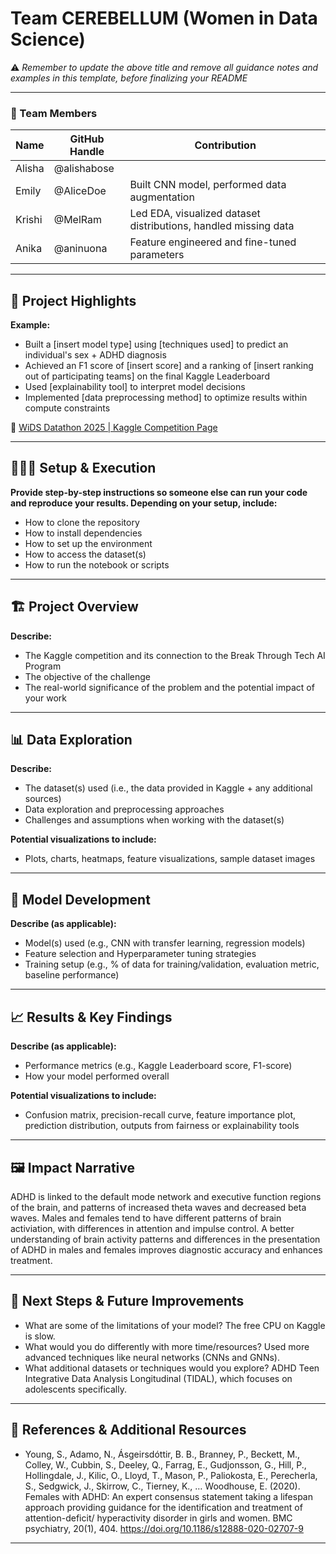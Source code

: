# Team CEREBELLUM (Women in Data Science)

⚠️ _Remember to update the above title and remove all guidance notes and examples in this template, before finalizing your README_

---

### **👥 Team Members**

| Name | GitHub Handle | Contribution |
| ----- | ----- | ----- |
| Alisha | @alishabose |           |
| Emily | @AliceDoe | Built CNN model, performed data augmentation |
| Krishi | @MelRam | Led EDA, visualized dataset distributions, handled missing data |
| Anika | @aninuona | Feature engineered and fine-tuned parameters |

---

## **🎯 Project Highlights**

**Example:**

* Built a \[insert model type\] using \[techniques used\] to predict an individual's sex + ADHD diagnosis
* Achieved an F1 score of \[insert score\] and a ranking of \[insert ranking out of participating teams\] on the final Kaggle Leaderboard
* Used \[explainability tool\] to interpret model decisions
* Implemented \[data preprocessing method\] to optimize results within compute constraints

🔗 [WiDS Datathon 2025 | Kaggle Competition Page](https://www.kaggle.com/competitions/widsdatathon2025/overview)

---

## **👩🏽‍💻 Setup & Execution**

**Provide step-by-step instructions so someone else can run your code and reproduce your results. Depending on your setup, include:**

* How to clone the repository
* How to install dependencies
* How to set up the environment
* How to access the dataset(s)
* How to run the notebook or scripts

---

## **🏗️ Project Overview**

**Describe:**

* The Kaggle competition and its connection to the Break Through Tech AI Program
* The objective of the challenge
* The real-world significance of the problem and the potential impact of your work

---

## **📊 Data Exploration**

**Describe:**

* The dataset(s) used (i.e., the data provided in Kaggle \+ any additional sources)
* Data exploration and preprocessing approaches
* Challenges and assumptions when working with the dataset(s)

**Potential visualizations to include:**

* Plots, charts, heatmaps, feature visualizations, sample dataset images

---

## **🧠 Model Development**

**Describe (as applicable):**

* Model(s) used (e.g., CNN with transfer learning, regression models)
* Feature selection and Hyperparameter tuning strategies
* Training setup (e.g., % of data for training/validation, evaluation metric, baseline performance)

---

## **📈 Results & Key Findings**

**Describe (as applicable):**

* Performance metrics (e.g., Kaggle Leaderboard score, F1-score)
* How your model performed overall

**Potential visualizations to include:**

* Confusion matrix, precision-recall curve, feature importance plot, prediction distribution, outputs from fairness or explainability tools

---

## **🖼️ Impact Narrative**


ADHD is linked to the default mode network and executive function regions of the brain, and patterns of increased theta waves and decreased beta waves.
Males and females tend to have different patterns of brain activiation, with differences in attention and impulse control.
A better understanding of brain activity patterns and differences in the presentation of ADHD in males and females improves diagnostic accuracy and enhances treatment.

---

## **🚀 Next Steps & Future Improvements**

* What are some of the limitations of your model?
      The free CPU on Kaggle is slow.
* What would you do differently with more time/resources?
      Used more advanced techniques like neural networks (CNNs and GNNs).
* What additional datasets or techniques would you explore?
      ADHD Teen Integrative Data Analysis Longitudinal (TIDAL), which focuses on adolescents specifically.

---

## **📄 References & Additional Resources**

* Young, S., Adamo, N., Ásgeirsdóttir, B. B., Branney, P., Beckett, M., Colley, W., Cubbin, S., Deeley, Q., Farrag, E., Gudjonsson, G., Hill, P., Hollingdale, J., Kilic, O., Lloyd, T., Mason, P., Paliokosta, E., Perecherla, S., Sedgwick, J., Skirrow, C., Tierney, K., … Woodhouse, E. (2020). Females with ADHD: An expert consensus statement taking a lifespan approach providing guidance for the identification and treatment of attention-deficit/ hyperactivity disorder in girls and women. BMC psychiatry, 20(1), 404. https://doi.org/10.1186/s12888-020-02707-9

---

